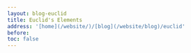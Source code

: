 ```yaml
---
layout: blog-euclid
title: Euclid's Elements
address: '[home](/website/)/[blog](/website/blog)/euclid'
before: 
toc: false
---
```

